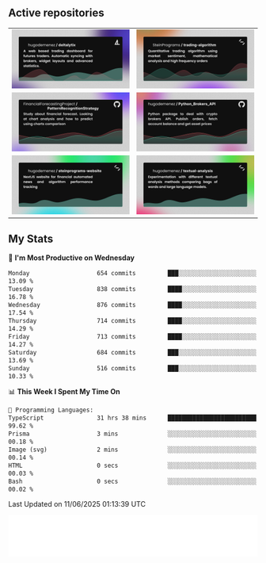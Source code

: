 ## Active repositories
|||
| ------------- | ------------- |
|[![Deltalytix](assets/deltalytix-preview.png)](https://github.com/hugodemenez/deltalytix)|[![Python Trading Algorithm](assets/base_python_architecture.png)](https://github.com/SteinPrograms/base-python-architecture)|
|[![Quantitative Prediction](assets/pattern_recognition_strategy.png)](https://github.com/FinancialForecastingProject/PatternRecognitionStrategy.git)|[![Broker SDK](assets/python_brokers_api.png)](https://github.com/hugodemenez/Python_Brokers_API)|
|[![NextJS Website](assets/steinprograms-website.png)](https://github.com/hugodemenez/steinprograms-website)|[![Textual](assets/textual-analysis.png)](https://github.com/hugodemenez/textual-analysis)|


## My Stats

<!--START_SECTION:waka-->
📅 **I'm Most Productive on Wednesday** 

```text
Monday                   654 commits         ███░░░░░░░░░░░░░░░░░░░░░░   13.09 % 
Tuesday                  838 commits         ████░░░░░░░░░░░░░░░░░░░░░   16.78 % 
Wednesday                876 commits         ████░░░░░░░░░░░░░░░░░░░░░   17.54 % 
Thursday                 714 commits         ████░░░░░░░░░░░░░░░░░░░░░   14.29 % 
Friday                   713 commits         ████░░░░░░░░░░░░░░░░░░░░░   14.27 % 
Saturday                 684 commits         ███░░░░░░░░░░░░░░░░░░░░░░   13.69 % 
Sunday                   516 commits         ███░░░░░░░░░░░░░░░░░░░░░░   10.33 % 
```


📊 **This Week I Spent My Time On** 

```text
💬 Programming Languages: 
TypeScript               31 hrs 38 mins      █████████████████████████   99.62 % 
Prisma                   3 mins              ░░░░░░░░░░░░░░░░░░░░░░░░░   00.18 % 
Image (svg)              2 mins              ░░░░░░░░░░░░░░░░░░░░░░░░░   00.14 % 
HTML                     0 secs              ░░░░░░░░░░░░░░░░░░░░░░░░░   00.03 % 
Bash                     0 secs              ░░░░░░░░░░░░░░░░░░░░░░░░░   00.02 % 
```


 Last Updated on 11/06/2025 01:13:39 UTC
<!--END_SECTION:waka-->

![Coding metrics](metrics.plugin.wakatime.svg)
